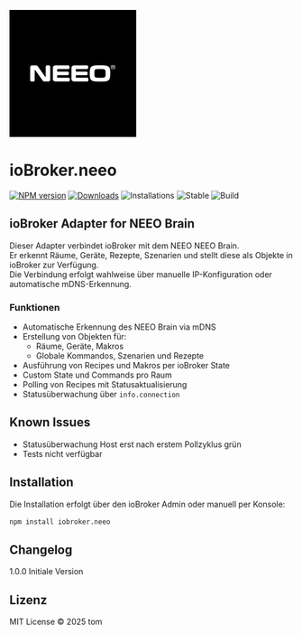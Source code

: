 ![Logo](admin/neeo.png)

# ioBroker.neeo

[![NPM version](https://img.shields.io/npm/v/iobroker.neeo.svg)](https://www.npmjs.com/package/iobroker.neeo)
[![Downloads](https://img.shields.io/npm/dm/iobroker.neeo.svg)](https://www.npmjs.com/package/iobroker.neeo)
![Installations](https://iobroker.live/badges/neeo-installed.svg)
![Stable](https://iobroker.live/badges/neeo-stable.svg)
![Build](https://github.com/magictom74/ioBroker.neeo/workflows/Test%20and%20Release/badge.svg)


## ioBroker Adapter for NEEO Brain
Dieser Adapter verbindet ioBroker mit dem NEEO NEEO Brain.  
Er erkennt Räume, Geräte, Rezepte, Szenarien und stellt diese als Objekte in ioBroker zur Verfügung.  
Die Verbindung erfolgt wahlweise über manuelle IP-Konfiguration oder automatische mDNS-Erkennung.

### Funktionen
- Automatische Erkennung des NEEO Brain via mDNS
- Erstellung von Objekten für:
  - Räume, Geräte, Makros
  - Globale Kommandos, Szenarien und Rezepte
- Ausführung von Recipes und Makros per ioBroker State
- Custom State und Commands pro Raum
- Polling von Recipes mit Statusaktualisierung
- Statusüberwachung über `info.connection`

## Known Issues
- Statusüberwachung Host erst nach erstem Pollzyklus grün
- Tests nicht verfügbar

## Installation
Die Installation erfolgt über den ioBroker Admin oder manuell per Konsole:

```bash
npm install iobroker.neeo
```

## Changelog
1.0.0   Initiale Version

## Lizenz
MIT License © 2025 tom